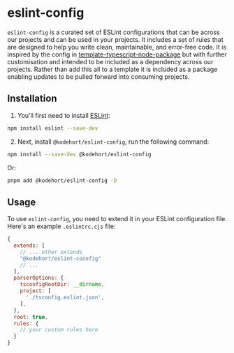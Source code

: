 # eslint-config

`eslint-config` is a curated set of ESLint configurations that can be
across our projects and can be used in your projects. It includes a set of
rules that are designed to help you write clean, maintainable, and error-free code.
It is inspired by the config in [template-typescript-node-package](https://github.com/JoshuaKGoldberg/template-typescript-node-package)
but with further customisation and intended to be included as a dependency across
our projects. Rather than add this all to a template it is included as a package
enabling updates to be pulled forward into consuming projects.

## Installation

1. You'll first need to install [ESLint](https://eslint.org/):

```sh
npm install eslint --save-dev
```

2. Next, install `@kodehort/eslint-config`, run the following command:

```sh
npm install --save-dev @kodehort/eslint-config
```

Or:

```sh
pnpm add @kodehort/eslint-config -D
```

## Usage

To use `eslint-config`, you need to extend it in your ESLint
configuration file. Here's an example `.eslintrc.cjs` file:

```javascript
{
  extends: [
    // ... other extends
    "@kodehort/eslint-coonfig"
    // ...
  ],
  parserOptions: {
    tsconfigRootDir: __dirname,
    project: [
      './tsconfig.eslint.json',
    ],
  },
  root: true,
  rules: {
    // your custom rules here
  }
}
```
